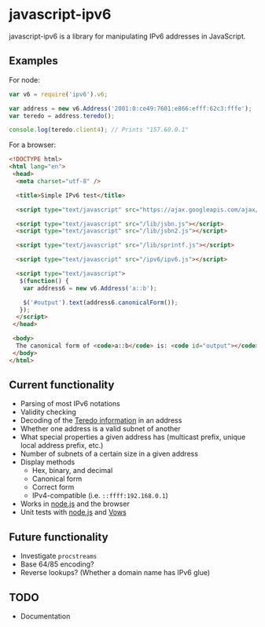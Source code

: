 javascript-ipv6
===============

javascript-ipv6 is a library for manipulating IPv6 addresses in JavaScript.

Examples
--------

For node:

```js
var v6 = require('ipv6').v6;

var address = new v6.Address('2001:0:ce49:7601:e866:efff:62c3:fffe');
var teredo = address.teredo();

console.log(teredo.client4); // Prints "157.60.0.1"
```

For a browser:

```html
<!DOCTYPE html>
<html lang="en">
 <head>
  <meta charset="utf-8" />

  <title>Simple IPv6 test</title>

  <script type="text/javascript" src="https://ajax.googleapis.com/ajax/libs/jquery/1.6.4/jquery.min.js"></script>

  <script type="text/javascript" src="/lib/jsbn.js"></script>
  <script type="text/javascript" src="/lib/jsbn2.js"></script>

  <script type="text/javascript" src="/lib/sprintf.js"></script>

  <script type="text/javascript" src="/ipv6/ipv6.js"></script>

  <script type="text/javascript">
   $(function() {
    var address6 = new v6.Address('a::b');

    $('#output').text(address6.canonicalForm());
   });
  </script>
 </head>

 <body>
  The canonical form of <code>a::b</code> is: <code id="output"></code>
 </body>
</html>
```

Current functionality
---------------------

-    Parsing of most IPv6 notations
-    Validity checking
-    Decoding of the [Teredo information](http://en.wikipedia.org/wiki/Teredo_tunneling#IPv6_addressing) in an address
-    Whether one address is a valid subnet of another
-    What special properties a given address has (multicast prefix, unique local address prefix, etc.)
-    Number of subnets of a certain size in a given address
-    Display methods
     -    Hex, binary, and decimal
     -    Canonical form
     -    Correct form
     -    IPv4-compatible (i.e. `::ffff:192.168.0.1`)
-    Works in [node.js](http://nodejs.org/) and the browser
-    Unit tests with [node.js](http://nodejs.org/) and [Vows](http://vowsjs.org/)

Future functionality
--------------------

-    Investigate `procstreams`
-    Base 64/85 encoding?
-    Reverse lookups? (Whether a domain name has IPv6 glue)

TODO
----

-    Documentation
